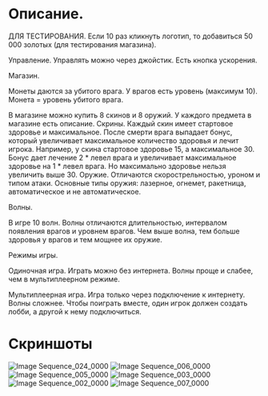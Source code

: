 # Описание.

ДЛЯ ТЕСТИРОВАНИЯ. Если 10 раз кликнуть логотип, то добавиться 50 000 золотых (для тестирования магазина).

Управление. Управлять можно через джойстик. Есть кнопка ускорения.

Магазин.

Монеты даются за убитого врага. У врагов есть уровень (максимум 10). Монета = уровень убитого врага.

В магазине можно купить 8 скинов и 8 оружий. У каждого предмета в магазине есть описание.
Скрины.
Каждый скин имеет стартовое здоровье и максимальное. После смерти врага выпадает бонус, который увеличивает максимальное количество здоровья и лечит игрока. Например, у скина стартовое здоровье 15, а максимальное 30. Бонус дает лечение 2 * левел врага и увеличивает максимальное здоровье на 1 * левел врага. Но максимально здоровье нельзя увеличить выше 30. 
Оружие.
Отличаются скорострельностью, уроном и типом атаки. Основные типы оружия: лазерное, огнемет, ракетница, автоматическое и не автоматическое.

Волны.

В игре 10 волн. Волны отличаются длительностью, интервалом появления врагов и уровнем врагов. Чем выше волна, тем больше здоровья у врагов и тем мощнее их оружие.

Режимы игры.

Одиночная игра.
Играть можно без интернета. Волны проще и слабее, чем в мультиплеерном режиме.

Мультиплеерная игра.
Игра только через подключение к интернету. Волны сложнее. Чтобы поиграть вместе, один игрок должен создать лобби, а другой к нему подключиться. 

# Скриншоты
![Image Sequence_024_0000](https://github.com/user-attachments/assets/3110e9e2-9ef2-477b-ab8d-427bdb151a42)
![Image Sequence_006_0000](https://github.com/user-attachments/assets/aa6298d6-c9a8-4489-8997-17ccfa9bf0de)
![Image Sequence_005_0000](https://github.com/user-attachments/assets/ee04eb33-2989-4e51-b115-ebaaae87e9ef)
![Image Sequence_003_0000](https://github.com/user-attachments/assets/07fe9017-a120-4615-8834-54f0a9c9162b)
![Image Sequence_002_0000](https://github.com/user-attachments/assets/1912ed09-5948-456d-9288-7eaf997d9547)
![Image Sequence_007_0000](https://github.com/user-attachments/assets/3b26bbf2-db65-4a64-908d-eda7d3740701)
